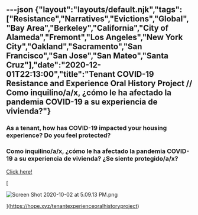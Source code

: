 ---json
{"layout":"layouts/default.njk","tags":["Resistance","Narratives","Evictions","Global","Bay Area","Berkeley","California","City of Alameda","Fremont","Los Angeles","New York City","Oakland","Sacramento","San Francisco","San Jose","San Mateo","Santa Cruz"],"date":"2020-12-01T22:13:00","title":"Tenant COVID-19 Resistance and Experience Oral History Project // Como inquilino/a/x, ¿cómo le ha afectado la pandemia COVID-19 a su experiencia de vivienda?"}
---

### **As a tenant, how has COVID-19 impacted your housing experience? Do you feel protected?**

### **Como inquilino/a/x, ¿cómo le ha afectado la pandemia COVID-19 a su experiencia de vivienda? ¿Se siente protegido/a/x?**

[Click here!](https://hope.xyz/tenantexperienceoralhistoryproject)

[

![Screen Shot 2020-10-02 at 5.09.13 PM.png](https://images.squarespace-cdn.com/content/v1/52b7d7a6e4b0b3e376ac8ea2/1601673082768-XG6FFFE1RNT8909S6SNA/ke17ZwdGBToddI8pDm48kCnsbf217O08VgDNQehRfGUUqsxRUqqbr1mOJYKfIPR7LoDQ9mXPOjoJoqy81S2I8N_N4V1vUb5AoIIIbLZhVYxCRW4BPu10St3TBAUQYVKc-MEg9fFIhWMF7GFaRG2kLYhzJhjFeMnzFpoOgzfBcEslSLie7ySdmKrEvCj0wNXk/Screen+Shot+2020-10-02+at+5.09.13+PM.png)

](https://hope.xyz/tenantexperienceoralhistoryproject)